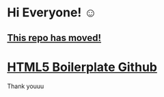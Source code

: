 # Hi Everyone! ☺

## [This repo has moved!](https://github.com/h5bp/html5-boilerplate)

# [HTML5 Boilerplate Github](https://github.com/h5bp/html5-boilerplate)

Thank youuu